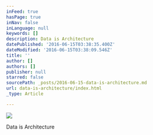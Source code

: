 ```yaml
---
inFeed: true
hasPage: true
inNav: false
inLanguage: null
keywords: []
description: Data is Architecture
datePublished: '2016-06-15T03:38:35.400Z'
dateModified: '2016-06-15T03:38:09.546Z'
title: ''
author: []
authors: []
publisher: null
starred: false
sourcePath: _posts/2016-06-15-data-is-architecture.md
url: data-is-architecture/index.html
_type: Article

---
```

![](https://the-grid-user-content.s3-us-west-2.amazonaws.com/4c200df6-70b8-4859-8672-b05706e71452.jpg)

Data is Architecture